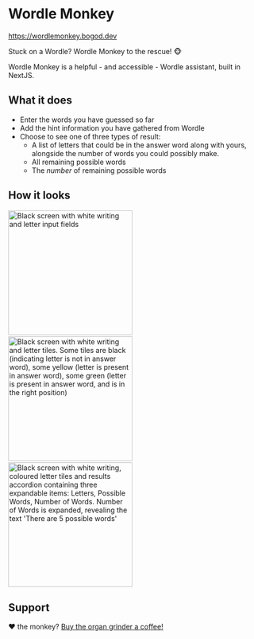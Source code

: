 # Wordle Monkey
https://wordlemonkey.bogod.dev

Stuck on a Wordle? Wordle Monkey to the rescue! 🐵

Wordle Monkey is a helpful - and accessible - Wordle assistant, built in NextJS.

## What it does

- Enter the words you have guessed so far
- Add the hint information you have gathered from Wordle
- Choose to see one of three types of result:
  - A list of letters that could be in the answer word along with yours, alongside the number of words you could possibly make.
  - All remaining possible words
  - The _number_ of remaining possible words

## How it looks
<p>
  <img src="https://user-images.githubusercontent.com/45694422/156741046-50ef1087-09c4-4a48-b286-98fe19917f09.png" 
       alt="Black screen with white writing and letter input fields" 
       width="250"/>
  &nbsp;
  <img src="https://user-images.githubusercontent.com/45694422/156741198-80fc8752-4288-418a-a240-fc4ffb8582af.png" 
       alt="Black screen with white writing and letter tiles. Some tiles are black (indicating letter is not in answer word), some yellow (letter is present in answer word), some green (letter is present in answer word, and is in the right position)" 
       width="250"/>
  &nbsp;
  <img src="https://user-images.githubusercontent.com/45694422/156741386-8638ae83-4145-4fda-9708-92b07741d3a1.png" 
       alt="Black screen with white writing, coloured letter tiles and results accordion containing three expandable items: Letters, Possible Words, Number of Words. Number of Words is expanded, revealing the text 'There are 5 possible words'" 
       width="250"/>
</p>

## Support
❤️ the monkey? [Buy the organ grinder a coffee!](https://ko-fi.com/bogod)
